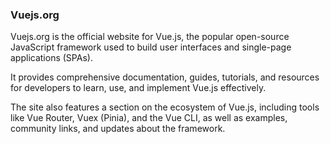 ### Vuejs.org

Vuejs.org is the official website for Vue.js, the popular open-source JavaScript framework used to build user interfaces and single-page applications (SPAs). 


It provides comprehensive documentation, guides, tutorials, and resources for developers to learn, use, and implement Vue.js effectively. 


The site also features a section on the ecosystem of Vue.js, including tools like Vue Router, Vuex (Pinia), and the Vue CLI, as well as examples, community links, and updates about the framework.

